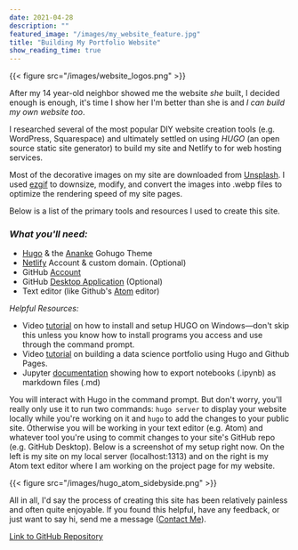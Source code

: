 ```yaml
---
date: 2021-04-28
description: ""
featured_image: "/images/my_website_feature.jpg"
title: "Building My Portfolio Website"
show_reading_time: true
---
```

{{< figure src="/images/website_logos.png" >}}

After my 14 year-old neighbor showed me the website *she* built, I decided enough is enough, it's time I show her I'm better than she is and *I can build my own website too*.

I researched several of the most popular DIY website creation tools (e.g. WordPress, Squarespace) and ultimately settled on using *HUGO* (an open source static site generator) to build my site and Netlify to for web hosting services.

Most of the decorative images on my site are downloaded from [Unsplash](https://unsplash.com/). I used [ezgif](https://ezgif.com/) to downsize, modify, and convert the images into .webp files to optimize the rendering speed of my site pages.

Below is a list of the primary tools and resources I used to create this site.

### *What you'll need:*

- [Hugo](https://gohugo.io/) & the [Ananke](https://themes.gohugo.io/gohugo-theme-ananke/) Gohugo Theme
- [Netlify](https://www.netlify.com/) Account & custom domain. (Optional)
- GitHub [Account](https://github.com/)
- GitHub [Desktop Application](https://desktop.github.com/) (Optional)
- Text editor (like Github's [Atom](https://atom.io/) editor)

*Helpful Resources:*
- Video [tutorial](https://www.youtube.com/watch?v=G7umPCU-8xc) on how to install and setup HUGO on Windows—don't skip this unless you know how to install programs you access and use through the command prompt.
- Video [tutorial](https://www.youtube.com/watch?v=mEZ1Hj5yQ-8) on building a data science portfolio using Hugo and Github Pages.
- Jupyter [documentation](https://jupyterlab.readthedocs.io/en/stable/user/export.html) showing how to export notebooks (.ipynb) as markdown files (.md)

You will interact with Hugo in the command prompt. But don't worry, you'll really only use it to run two commands: ```hugo server``` to display your website locally while you're working on it and ```hugo``` to add the changes to your public site. Otherwise you will be working in your text editor (e.g. Atom) and whatever tool you're using to commit changes to your site's GitHub repo (e.g. GitHub Desktop). Below is a screenshot of my setup right now. On the left is my site on my local server (localhost:1313) and on the right is my Atom text editor where I am working on the project page for my website.

{{< figure src="/images/hugo_atom_sidebyside.png" >}}

All in all, I'd say the process of creating this site has been relatively painless and often quite enjoyable. If you found this helpful, have any feedback, or just want to say hi, send me a message ([Contact Me](/resume_contact)).

[Link to GitHub Repository](https://github.com/kpiatti/portfolioSite)
